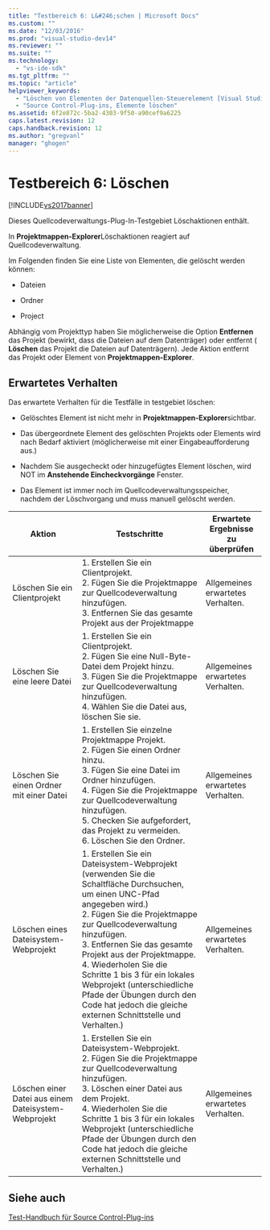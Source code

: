 ```yaml
---
title: "Testbereich 6: L&#246;schen | Microsoft Docs"
ms.custom: ""
ms.date: "12/03/2016"
ms.prod: "visual-studio-dev14"
ms.reviewer: ""
ms.suite: ""
ms.technology: 
  - "vs-ide-sdk"
ms.tgt_pltfrm: ""
ms.topic: "article"
helpviewer_keywords: 
  - "Löschen von Elementen der Datenquellen-Steuerelement [Visual Studio SDK]"
  - "Source Control-Plug-ins, Elemente löschen"
ms.assetid: 6f2e872c-5ba2-4303-9f50-a90cef9a6225
caps.latest.revision: 12
caps.handback.revision: 12
ms.author: "gregvanl"
manager: "ghogen"
---
```

# Testbereich 6: L&#246;schen
[!INCLUDE[vs2017banner](../../code-quality/includes/vs2017banner.md)]

Dieses Quellcodeverwaltungs\-Plug\-In\-Testgebiet Löschaktionen enthält.  
  
 In **Projektmappen\-Explorer**Löschaktionen reagiert auf Quellcodeverwaltung.  
  
 Im Folgenden finden Sie eine Liste von Elementen, die gelöscht werden können:  
  
-   Dateien  
  
-   Ordner  
  
-   Project  
  
 Abhängig vom Projekttyp haben Sie möglicherweise die Option **Entfernen** das Projekt \(bewirkt, dass die Dateien auf dem Datenträger\) oder entfernt \( **Löschen** das Projekt die Dateien auf Datenträgern\).  Jede Aktion entfernt das Projekt oder Element von **Projektmappen\-Explorer**.  
  
## Erwartetes Verhalten  
 Das erwartete Verhalten für die Testfälle in testgebiet löschen:  
  
-   Gelöschtes Element ist nicht mehr in **Projektmappen\-Explorer**sichtbar.  
  
-   Das übergeordnete Element des gelöschten Projekts oder Elements wird nach Bedarf aktiviert \(möglicherweise mit einer Eingabeaufforderung aus.\)  
  
-   Nachdem Sie ausgecheckt oder hinzugefügtes Element löschen, wird NOT im **Anstehende Eincheckvorgänge** Fenster.  
  
-   Das Element ist immer noch im Quellcodeverwaltungsspeicher, nachdem der Löschvorgang und muss manuell gelöscht werden.  
  
|Aktion|Testschritte|Erwartete Ergebnisse zu überprüfen|  
|------------|------------------|----------------------------------------|  
|Löschen Sie ein Clientprojekt|1.  Erstellen Sie ein Clientprojekt.<br />2.  Fügen Sie die Projektmappe zur Quellcodeverwaltung hinzufügen.<br />3.  Entfernen Sie das gesamte Projekt aus der Projektmappe|Allgemeines erwartetes Verhalten.|  
|Löschen Sie eine leere Datei|1.  Erstellen Sie ein Clientprojekt.<br />2.  Fügen Sie eine Null\-Byte\-Datei dem Projekt hinzu.<br />3.  Fügen Sie die Projektmappe zur Quellcodeverwaltung hinzufügen.<br />4.  Wählen Sie die Datei aus, löschen Sie sie.|Allgemeines erwartetes Verhalten.|  
|Löschen Sie einen Ordner mit einer Datei|1.  Erstellen Sie einzelne Projektmappe Projekt.<br />2.  Fügen Sie einen Ordner hinzu.<br />3.  Fügen Sie eine Datei im Ordner hinzufügen.<br />4.  Fügen Sie die Projektmappe zur Quellcodeverwaltung hinzufügen.<br />5.  Checken Sie aufgefordert, das Projekt zu vermeiden.<br />6.  Löschen Sie den Ordner.|Allgemeines erwartetes Verhalten.|  
|Löschen eines Dateisystem\-Webprojekt|1.  Erstellen Sie ein Dateisystem\-Webprojekt \(verwenden Sie die Schaltfläche Durchsuchen, um einen UNC\-Pfad angegeben wird.\)<br />2.  Fügen Sie die Projektmappe zur Quellcodeverwaltung hinzufügen.<br />3.  Entfernen Sie das gesamte Projekt aus der Projektmappe.<br />4.  Wiederholen Sie die Schritte 1 bis 3 für ein lokales Webprojekt \(unterschiedliche Pfade der Übungen durch den Code hat jedoch die gleiche externen Schnittstelle und Verhalten.\)|Allgemeines erwartetes Verhalten.|  
|Löschen einer Datei aus einem Dateisystem\-Webprojekt|1.  Erstellen Sie ein Dateisystem\-Webprojekt.<br />2.  Fügen Sie die Projektmappe zur Quellcodeverwaltung hinzufügen.<br />3.  Löschen einer Datei aus dem Projekt.<br />4.  Wiederholen Sie die Schritte 1 bis 3 für ein lokales Webprojekt \(unterschiedliche Pfade der Übungen durch den Code hat jedoch die gleiche externen Schnittstelle und Verhalten.\)|Allgemeines erwartetes Verhalten.|  
  
## Siehe auch  
 [Test\-Handbuch für Source Control\-Plug\-ins](../../extensibility/internals/test-guide-for-source-control-plug-ins.md)